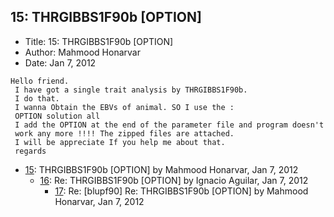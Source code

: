 ## 15: THRGIBBS1F90b [OPTION]

- Title: 15: THRGIBBS1F90b [OPTION]
- Author: Mahmood Honarvar
- Date: Jan 7, 2012
```
Hello friend.
 I have got a single trait analysis by THRGIBBS1F90b.
 I do that.
 I wanna Obtain the EBVs of animal. SO I use the :
 OPTION solution all
 I add the OPTION at the end of the parameter file and program doesn't
 work any more !!!! The zipped files are attached.
 I will be appreciate If you help me about that.
 regards
```

- [15](0015.md): THRGIBBS1F90b [OPTION] by Mahmood Honarvar, Jan 7, 2012
    - [16](0016.md): Re: THRGIBBS1F90b [OPTION] by Ignacio Aguilar, Jan 7, 2012
        - [17](0017.md): Re: [blupf90] Re: THRGIBBS1F90b [OPTION] by Mahmood Honarvar, Jan 7, 2012
